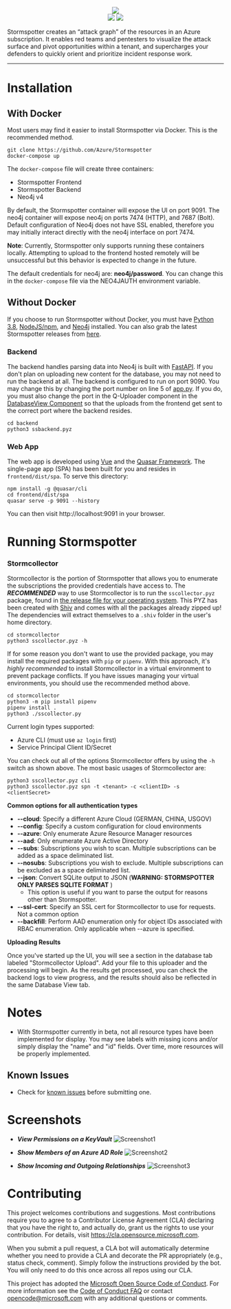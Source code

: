<p align="center">
    <img src="docs/stormspotter.png" /><br>
    <img src="https://img.shields.io/badge/Version-1.0.0b-blue" />
    <img src="https://img.shields.io/badge/python-3.8-success" />
</p>

Stormspotter creates an “attack graph” of the resources in an Azure subscription. It enables red teams and pentesters to visualize the attack surface and pivot opportunities within a tenant, and supercharges your defenders to quickly orient and prioritize incident response work.

---

# Installation

## With Docker

Most users may find it easier to install Stormspotter via Docker. This is the recommended method.

```
git clone https://github.com/Azure/Stormspotter
docker-compose up
```

The `docker-compose` file will create three containers:

- Stormspotter Frontend
- Stormspotter Backend
- Neo4j v4

By default, the Stormspotter container will expose the UI on port 9091. The neo4j container will expose neo4j on ports 7474 (HTTP), and 7687 (Bolt). Default configuration of Neo4j does not have SSL enabled, therefore you may initially interact directly with the neo4j interface on port 7474.

**Note**: Currently, Stormspotter only supports running these containers locally. Attempting to upload to the frontend hosted remotely will be unsuccessful but this behavior is expected to change in the future.

The default credentials for neo4j are: **neo4j/password**. You can change this in the `docker-compose` file via the NEO4JAUTH environment variable.

## Without Docker

If you choose to run Stormspotter without Docker, you must have [Python 3.8](https://www.python.org/downloads/), [NodeJS/npm](https://www.npmjs.com/get-npm), and [Neo4j](https://neo4j.com/docs/operations-manual/current/installation/) installed. You can also grab the latest Stormspotter releases from [here](https://github.com/Azure/Stormspotter/releases).

### Backend

The backend handles parsing data into Neo4j is built with [FastAPI](https://fastapi.tiangolo.com/). If you don't plan on uploading new content for the database, you may not need to run the backend at all. The backend is configured to run on port 9090. You may change this by changing the port number on line 5 of [app.py](backend/app.py). If you do, you must also change the port in the Q-Uploader component in the [DatabaseView Component](frontend/src/components/DatabaseView.vue) so that the uploads from the frontend get sent to the correct port where the backend resides.

```
cd backend
python3 ssbackend.pyz
```

### Web App

The web app is developed using [Vue](https://vuejs.org/) and the [Quasar Framework](https://quasar.dev/). The single-page app (SPA) has been built for you and resides in `frontend/dist/spa`. To serve this directory:

```
npm install -g @quasar/cli
cd frontend/dist/spa
quasar serve -p 9091 --history
```

You can then visit http://localhost:9091 in your browser.

# Running Stormspotter

### Stormcollector

Stormcollector is the portion of Stormspotter that allows you to enumerate the subscriptions the provided credentials have access to. The **_RECOMMENDED_** way to use Stormcollector is to run the `sscollector.pyz` package, found in [the release file for your operating system](https://github.com/Azure/Stormspotter/releases/). This PYZ has been created with [Shiv](https://github.com/linkedin/shiv) and comes with all the packages already zipped up! The dependencies will extract themselves to a `.shiv` folder in the user's home directory.

```
cd stormcollector
python3 sscollector.pyz -h
```

If for some reason you don't want to use the provided package, you may install the required packages with `pip` or `pipenv`. With this approach, it's _highly recommended_ to install Stormcollector in a virtual environment to prevent package conflicts. If you have issues managing your virtual environments, you should use the recommended method above.

```
cd stormcollector
python3 -m pip install pipenv
pipenv install .
python3 ./sscollector.py
```

Current login types supported:

- Azure CLI (must use `az login` first)
- Service Principal Client ID/Secret

You can check out all of the options Stormcollector offers by using the `-h` switch as shown above. The most basic usages of Stormcollector are:

```
python3 sscollector.pyz cli
python3 sscollector.pyz spn -t <tenant> -c <clientID> -s <clientSecret>
```

**Common options for all authentication types**

- **--cloud**: Specify a different Azure Cloud (GERMAN, CHINA, USGOV)
- **--config**: Specify a custom configuration for cloud environments
- **--azure**: Only enumerate Azure Resource Manager resources
- **--aad**: Only enumerate Azure Active Directory
- **--subs**: Subscriptions you wish to scan. Multiple subscriptions can be added as a space deliminated list.
- **--nosubs**: Subscriptions you wish to exclude. Multiple subscriptions can be excluded as a space deliminated list.
- **--json**: Convert SQLite output to JSON (**WARNING: STORMSPOTTER ONLY PARSES SQLITE FORMAT** )
  - This option is useful if you want to parse the output for reasons other than Stormspotter.
- **--ssl-cert**: Specify an SSL cert for Stormcollector to use for requests. Not a common option
- **--backfill**: Perform AAD enumeration only for object IDs associated with RBAC enumeration. Only applicable when --azure is specified.

**Uploading Results**

Once you've started up the UI, you will see a section in the database tab labeled "Stormcollector Upload". Add your file to this uploader and the processing will begin. As the results get processed, you can check the backend logs to view progress, and the results should also be reflected in the same Database View tab.

# Notes

- With Stormspotter currently in beta, not all resource types have been implemented for display. You may see labels with missing icons and/or simply display the "name" and "id" fields. Over time, more resources will be properly implemented.

## Known Issues

- Check for [known issues](https://github.com/Azure/Stormspotter/issues/24) before submitting one.

# Screenshots

- **_View Permissions on a KeyVault_**
  ![Screenshot1](docs/screenshot1.png)

- **_Show Members of an Azure AD Role_**
  ![Screenshot2](docs/screenshot2.png)

- **_Show Incoming and Outgoing Relationships_**
  ![Screenshot3](docs/screenshot3.png)

# Contributing

This project welcomes contributions and suggestions. Most contributions require you to agree to a
Contributor License Agreement (CLA) declaring that you have the right to, and actually do, grant us
the rights to use your contribution. For details, visit https://cla.opensource.microsoft.com.

When you submit a pull request, a CLA bot will automatically determine whether you need to provide
a CLA and decorate the PR appropriately (e.g., status check, comment). Simply follow the instructions
provided by the bot. You will only need to do this once across all repos using our CLA.

This project has adopted the [Microsoft Open Source Code of Conduct](https://opensource.microsoft.com/codeofconduct/).
For more information see the [Code of Conduct FAQ](https://opensource.microsoft.com/codeofconduct/faq/) or
contact [opencode@microsoft.com](mailto:opencode@microsoft.com) with any additional questions or comments.
